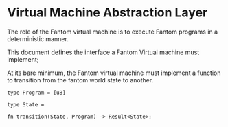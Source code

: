 # Virtual Machine Abstraction Layer

The role of the Fantom virtual machine is to execute Fantom programs in a deterministic manner.

This document defines the interface a Fantom Virtual machine must implement;

At its bare minimum, the Fantom virtual machine must implement a function to transition from 
the fantom world state to another.

```
type Program = [u8]

type State = 

fn transition(State, Program) -> Result<State>;
```